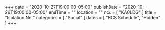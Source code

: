 +++
date = "2020-10-27T19:00:00-05:00"
publishDate = "2020-10-26T19:00:00-05:00"
endTime = ""
location = ""
ncs = [ "KA0LDG" ]
title = "Isolation Net"
categories = [ "Social" ]
dates = [ "NCS Schedule", "Hidden" ]
+++
